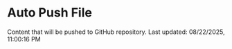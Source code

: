 # Auto Push File

Content that will be pushed to GitHub repository.
Last updated: 08/22/2025, 11:00:16 PM